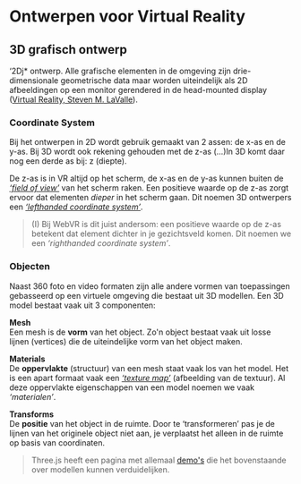 # Ontwerpen voor Virtual Reality

## 3D grafisch ontwerp
‘2Dj* ontwerp. Alle grafische elementen in de omgeving zijn drie-dimensionale geometrische data maar worden uiteindelijk als 2D afbeeldingen op een monitor gerendered in de head-mounted display ([Virtual Reality, Steven M. LaValle](http://vr.cs.uiuc.edu/vrch3.pdf)).

### Coordinate System
Bij het ontwerpen in 2D wordt gebruik gemaakt van 2 assen: de x-as en de y-as. Bij 3D wordt ook rekening gehouden met de z-as (…)In 3D komt daar nog een derde as bij: z (diepte).

De z-as is in VR altijd op het scherm, de x-as en de y-as kunnen buiten de *[‘field of view’](https://medium.com/facebook-design/becoming-a-virtual-reality-designer-9dcf6ddea4c3)* van het scherm raken. Een positieve waarde op de z-as zorgt ervoor dat elementen *dieper* in het scherm gaan. Dit noemen 3D ontwerpers een *[‘lefthanded coordinate system’](https://aframe.io/docs/0.8.0/guides/building-a-basic-scene.html#transforming-an-entity-in-3d)*. 

> (I) Bij WebVR is dit juist andersom: een positieve waarde op de z-as betekent dat element dichter in je gezichtsveld komen. Dit noemen we een *‘righthanded coordinate system’*.

### Objecten
Naast 360 foto en video formaten zijn alle andere vormen van toepassingen gebasseerd op een virtuele omgeving die bestaat uit 3D modellen. Een 3D model bestaat vaak uit 3 componenten:

**Mesh**  
Een mesh is de **vorm** van het object. Zo'n object bestaat vaak uit losse lijnen (vertices) die de uiteindelijke vorm van het object maken.

**Materials**  
De **oppervlakte** (structuur) van een mesh staat vaak los van het model. Het is een apart formaat vaak een *[‘texture map’](https://aframe.io/docs/0.8.0/introduction/models.html)* (afbeelding van de textuur). Al deze oppervlakte eigenschappen van een model noemen we vaak *‘materialen’*.

**Transforms**  
De **positie** van het object in de ruimte. Door te ‘transformeren’ pas je de lijnen van het originele object niet aan, je verplaatst het alleen in de ruimte op basis van coordinaten.

> Three.js heeft een pagina met allemaal [demo's](https://threejs.org/examples/) die het bovenstaande over modellen kunnen verduidelijken.